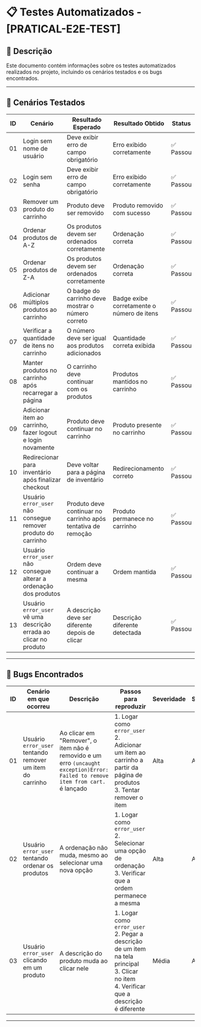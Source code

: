 # 📋 Testes Automatizados - [PRATICAL-E2E-TEST]

## 📝 Descrição

Este documento contém informações sobre os testes automatizados realizados no projeto, incluindo os cenários testados e os bugs encontrados.

---

## 🧪 Cenários Testados

| ID  | Cenário | Resultado Esperado | Resultado Obtido | Status |
|-----|---------|-------------------|------------------|--------|
| 01  | Login sem nome de usuário | Deve exibir erro de campo obrigatório | Erro exibido corretamente | ✅ Passou |
| 02  | Login sem senha | Deve exibir erro de campo obrigatório | Erro exibido corretamente | ✅ Passou |
| 03  | Remover um produto do carrinho | Produto deve ser removido | Produto removido com sucesso | ✅ Passou |
| 04  | Ordenar produtos de A-Z | Os produtos devem ser ordenados corretamente | Ordenação correta | ✅ Passou |
| 05  | Ordenar produtos de Z-A | Os produtos devem ser ordenados corretamente | Ordenação correta | ✅ Passou |
| 06  | Adicionar múltiplos produtos ao carrinho | O badge do carrinho deve mostrar o número correto | Badge exibe corretamente o número de itens | ✅ Passou |
| 07  | Verificar a quantidade de itens no carrinho | O número deve ser igual aos produtos adicionados | Quantidade correta exibida | ✅ Passou |
| 08  | Manter produtos no carrinho após recarregar a página | O carrinho deve continuar com os produtos | Produtos mantidos no carrinho | ✅ Passou |
| 09  | Adicionar item ao carrinho, fazer logout e login novamente | Produto deve continuar no carrinho | Produto presente no carrinho | ✅ Passou |
| 10  | Redirecionar para inventário após finalizar checkout | Deve voltar para a página de inventário | Redirecionamento correto | ✅ Passou |
| 11  | Usuário `error_user` não consegue remover produto do carrinho | Produto deve continuar no carrinho após tentativa de remoção | Produto permanece no carrinho | ✅ Passou |
| 12  | Usuário `error_user` não consegue alterar a ordenação dos produtos | Ordem deve continuar a mesma | Ordem mantida | ✅ Passou |
| 13  | Usuário `error_user` vê uma descrição errada ao clicar no produto | A descrição deve ser diferente depois de clicar | Descrição diferente detectada | ✅ Passou |

---

## 🐞 Bugs Encontrados

| ID  | Cenário em que ocorreu | Descrição | Passos para reproduzir | Severidade | Status |
|-----|--------------------------|------------|---------------------|------------|--------|
| 01  | Usuário `error_user` tentando remover um item do carrinho | Ao clicar em "Remover", o item não é removido e um erro `(uncaught exception)Error: Failed to remove item from cart.` é lançado | 1. Logar como `error_user` <br> 2. Adicionar um item ao carrinho a partir da página de produtos <br> 3. Tentar remover o item | Alta | Aberto |
| 02  | Usuário `error_user` tentando ordenar os produtos | A ordenação não muda, mesmo ao selecionar uma nova opção | 1. Logar como `error_user` <br> 2. Selecionar uma opção de ordenação <br> 3. Verificar que a ordem permanece a mesma | Alta | Aberto |
| 03  | Usuário `error_user` clicando em um produto | A descrição do produto muda ao clicar nele | 1. Logar como `error_user` <br> 2. Pegar a descrição de um item na tela principal <br> 3. Clicar no item <br> 4. Verificar que a descrição é diferente | Média | Aberto |

---

